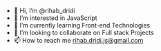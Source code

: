 - 👋 Hi, I’m @rihab_dridi
- 👀 I’m interested in JavaScript 
- 🌱 I’m currently learning Front-end  Technologies 
- 💞️ I’m looking to collaborate on Full stack  Projects 
- 📫 How to reach me rihab.dridi.js@gmail.com 

<!---
rihabdridi/rihabdridi is a ✨ special ✨ repository because its `README.md` (this file) appears on your GitHub profile.
You can click the Preview link to take a look at your changes.
--->
